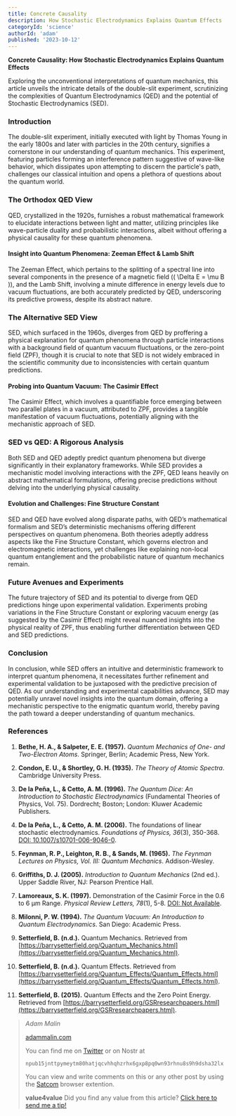 ```yaml
---
title: Concrete Causality
description: How Stochastic Electrodynamics Explains Quantum Effects
categoryId: 'science'
authorId: 'adam'
published: '2023-10-12'
---
```


**Concrete Causality: How Stochastic Electrodynamics Explains Quantum Effects**

Exploring the unconventional interpretations of quantum mechanics, this article unveils the intricate details of the double-slit experiment, scrutinizing the complexities of Quantum Electrodynamics (QED) and the potential of Stochastic Electrodynamics (SED).

### Introduction

The double-slit experiment, initially executed with light by Thomas Young in the early 1800s and later with particles in the 20th century, signifies a cornerstone in our understanding of quantum mechanics. This experiment, featuring particles forming an interference pattern suggestive of wave-like behavior, which dissipates upon attempting to discern the particle's path, challenges our classical intuition and opens a plethora of questions about the quantum world.

### The Orthodox QED View

QED, crystallized in the 1920s, furnishes a robust mathematical framework to elucidate interactions between light and matter, utilizing principles like wave-particle duality and probabilistic interactions, albeit without offering a physical causality for these quantum phenomena.

#### Insight into Quantum Phenomena: Zeeman Effect & Lamb Shift

The Zeeman Effect, which pertains to the splitting of a spectral line into several components in the presence of a magnetic field (\( \Delta E = \mu B \)), and the Lamb Shift, involving a minute difference in energy levels due to vacuum fluctuations, are both accurately predicted by QED, underscoring its predictive prowess, despite its abstract nature.

### The Alternative SED View

SED, which surfaced in the 1960s, diverges from QED by proffering a physical explanation for quantum phenomena through particle interactions with a background field of quantum vacuum fluctuations, or the zero-point field (ZPF), though it is crucial to note that SED is not widely embraced in the scientific community due to inconsistencies with certain quantum predictions.

#### Probing into Quantum Vacuum: The Casimir Effect

The Casimir Effect, which involves a quantifiable force emerging between two parallel plates in a vacuum, attributed to ZPF, provides a tangible manifestation of vacuum fluctuations, potentially aligning with the mechanistic approach of SED.

### SED vs QED: A Rigorous Analysis

Both SED and QED adeptly predict quantum phenomena but diverge significantly in their explanatory frameworks. While SED provides a mechanistic model involving interactions with the ZPF, QED leans heavily on abstract mathematical formulations, offering precise predictions without delving into the underlying physical causality.

#### Evolution and Challenges: Fine Structure Constant

SED and QED have evolved along disparate paths, with QED’s mathematical formalism and SED’s deterministic mechanisms offering different perspectives on quantum phenomena. Both theories adeptly address aspects like the Fine Structure Constant, which governs electron and electromagnetic interactions, yet challenges like explaining non-local quantum entanglement and the probabilistic nature of quantum mechanics remain.

### Future Avenues and Experiments

The future trajectory of SED and its potential to diverge from QED predictions hinge upon experimental validation. Experiments probing variations in the Fine Structure Constant or exploring vacuum energy (as suggested by the Casimir Effect) might reveal nuanced insights into the physical reality of ZPF, thus enabling further differentiation between QED and SED predictions.

### Conclusion

In conclusion, while SED offers an intuitive and deterministic framework to interpret quantum phenomena, it necessitates further refinement and experimental validation to be juxtaposed with the predictive precision of QED. As our understanding and experimental capabilities advance, SED may potentially unravel novel insights into the quantum domain, offering a mechanistic perspective to the enigmatic quantum world, thereby paving the path toward a deeper understanding of quantum mechanics.

### References

1. **Bethe, H. A., & Salpeter, E. E. (1957).** _Quantum Mechanics of One- and Two-Electron Atoms_. Springer, Berlin; Academic Press, New York.

2. **Condon, E. U., & Shortley, G. H. (1935).** _The Theory of Atomic Spectra_. Cambridge University Press.

3. **De la Peña, L., & Cetto, A. M. (1996).** _The Quantum Dice: An Introduction to Stochastic Electrodynamics_ (Fundamental Theories of Physics, Vol. 75). Dordrecht; Boston; London: Kluwer Academic Publishers.

4. **De la Peña, L., & Cetto, A. M. (2006).** The foundations of linear stochastic electrodynamics. _Foundations of Physics, 36_(3), 350-368. [DOI: 10.1007/s10701-006-9046-0](https://doi.org/10.1007/s10701-006-9046-0).

5. **Feynman, R. P., Leighton, R. B., & Sands, M. (1965).** _The Feynman Lectures on Physics, Vol. III: Quantum Mechanics_. Addison-Wesley.

6. **Griffiths, D. J. (2005).** _Introduction to Quantum Mechanics_ (2nd ed.). Upper Saddle River, NJ: Pearson Prentice Hall.

7. **Lamoreaux, S. K. (1997).** Demonstration of the Casimir Force in the 0.6 to 6 μm Range. _Physical Review Letters, 78_(1), 5-8. [DOI: Not Available](https://link.aps.org/doi/10.1103/PhysRevLett.78.5).

8. **Milonni, P. W. (1994).** _The Quantum Vacuum: An Introduction to Quantum Electrodynamics_. San Diego: Academic Press.

9. **Setterfield, B. (n.d.).** Quantum Mechanics. Retrieved from [https://barrysetterfield.org/Quantum_Mechanics.html](https://barrysetterfield.org/Quantum_Mechanics.html).

10. **Setterfield, B. (n.d.).** Quantum Effects. Retrieved from [https://barrysetterfield.org/Quantum_Effects/Quantum_Effects.html](https://barrysetterfield.org/Quantum_Effects/Quantum_Effects.html).

11. **Setterfield, B. (2015).** Quantum Effects and the Zero Point Energy. Retrieved from [https://barrysetterfield.org/GSRresearchpapers.html](https://barrysetterfield.org/GSRresearchpapers.html).





> *Adam Malin*
> 
> [adammalin.com](https://adammalin.com)
> 
> You can find me on [Twitter](https://twitter.com/thePR0M3TH3AN) or on Nostr at
> 
> `npub15jnttpymeytm80hatjqcvhhqhzrhx6gxp8pq0wn93rhnu8s9h9dsha32lx`
>
> You can view and write comments on this or any other post by using the [Satcom](https://github.com/jinglescode/web-content-conversation) browser extention.
>
> **value4value**
> Did you find any value from this article? [Click here to send me a tip!](https://adammalin.com/tip)
